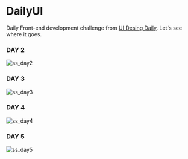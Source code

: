 # DailyUI

Daily Front-end development challenge from [UI Desing Daily](https://uidesigndaily.com). Let's see where it goes.

### DAY 2
![ss_day2](https://user-images.githubusercontent.com/44316108/200032405-e8bdf396-144c-4673-8cb9-30ece1a72f57.PNG )

### DAY 3
![ss_day3](https://user-images.githubusercontent.com/44316108/200032720-a81c6548-c5eb-443f-b77e-a71455e54753.PNG)

### DAY 4
![ss_day4](https://user-images.githubusercontent.com/44316108/200032741-e06d6b85-3f13-4ef1-9ac5-8e849a40440c.PNG)

### DAY 5
![ss_day5](https://user-images.githubusercontent.com/44316108/200314427-721f3879-c798-4a2f-a351-7f76773de32b.PNG)